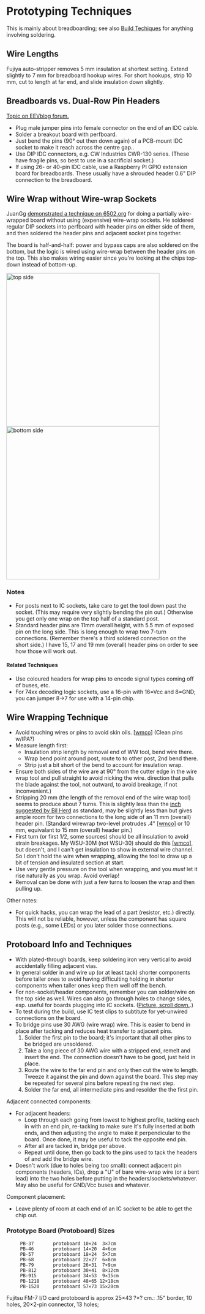 Prototyping Techniques
======================

This is mainly about breadboarding; see also [Build
Techiques](build-tech.md) for anything involving soldering.


Wire Lengths
------------

Fujiya auto-stripper removes 5 mm insulation at shortest setting.
Extend slightly to 7 mm for breadboard hookup wires. For short
hookups, strip 10 mm, cut to length at far end, and slide insulation
down slightly.


Breadboards vs. Dual-Row Pin Headers
------------------------------------

[Topic on EEVblog forum.][msg2860602]

- Plug male jumper pins into female connector on the end of an IDC cable.
- Solder a breakout board with perfboard.
- Just bend the pins (90° out then down again) of a PCB-mount IDC
  socket to make it reach across the centre gap..
- Use DIP IDC connectors, e.g. CW Industries CWR-130 series. (These
  have fragile pins, so best to use in a sacrificial socket.)
- If using 26- or 40-pin IDC cable, use a Raspberry PI GPIO extension
  board for breadboards. These usually have a shrouded header 0.6" DIP
  connection to the breadboard.

[msg2860602]: https://www.eevblog.com/forum/projects/breadboards-vs-dual-row-pin-headers-(dupont-berg)/msg2860602/


Wire Wrap without Wire-wrap Sockets
-----------------------------------

JuanGg [demonstrated a technique on 6502.org][jg-ww] for doing a
partially wire-wrapped board without using (expensive) wire-wrap
sockets. He soldered regular DIP sockets into perfboard with header
pins on either side of them, and then soldered the header pins and
adjacent socket pins together.

The board is half-and-half: power and bypass caps are also soldered on
the bottom, but the logic is wired using wire-wrap between the header
pins on the top. This also makes wiring easier since you're looking at
the chips top-down instead of bottom-up.

<img src="http://forum.6502.org/download/file.php?id=9202&mode=view" width="400" alt="top side" title="top side"/>
<img src="http://forum.6502.org/download/file.php?id=9203&mode=view" width="400" alt="bottom side" title="bottom side"/>

[jg-ww]: http://forum.6502.org/viewtopic.php?f=12&t=5811&start=45#p72988

### Notes

- For posts next to IC sockets, take care to get the tool down past
  the socket. (This may require very slightly bending the pin out.)
  Otherwise you get only one wrap on the top half of a standard post.
- Standard header pins are  11mm overall height, with 5.5 mm of
  exposed pin on the long side. This is long enough to wrap two 7-turn
  connections. (Remember there's a third soldered connection on the
  short side.) I have 15, 17 and 19 mm (overall) header pins on order
  to see how those will work out.

#### Related Techniques

- Use coloured headers for wrap pins to encode signal types coming off
  of buses, etc.
- For 74xx decoding logic sockets, use a 16-pin with 16=Vcc and 8=GND;
  you can jumper 8→7 for use with a 14-pin chip.


Wire Wrapping Technique
-----------------------

- Avoid touching wires or pins to avoid skin oils. [[wmco]]
  (Clean pins w/IPA?)
- Measure length first:
  - Insulation strip length by removal end of WW tool, bend wire there.
  - Wrap bend point around post, route to to other post, 2nd bend there.
  - Strip just a bit short of the bend to account for insulation wrap.
- Ensure both sides of the wire are at 90° from the cutter edge in the
  wire wrap tool and pull straight to avoid nicking the wire.
  direction that pulls the blade against the tool, not outward, to
  avoid breakage, if not inconvenient.)
- Stripping 20 mm (the length of the removal end of the wire wrap
  tool) seems to produce about 7 turns. This is slightly less than the
  [inch suggested by Bil Herd][yt IXvEDM-m9CE] as standard, may be
  slightly less than but gives ample room for two connections to the
  long side of an 11 mm (overall) header pin. (Standard wirewrap
  two-level protrudes .4" [[wmco]] or 10 mm, equivalant to 15 mm
  (overall) header pin.)
- First turn (or first 1/2, some sources) should be all insulation to
  avoid strain breakages. My WSU-30M (not WSU-30) should do this
  [[wmco]], but doesn't, and I can't get insulation to show in
  external wire channel. So I don't hold the wire when wrapping,
  allowing the tool to draw up a bit of tension and insulated section
  at start.
- Use very gentle pressure on the tool when wrapping, and you _must_
  let it rise naturally as you wrap. Avoid overlap!
- Removal can be done with just a few turns to loosen the wrap and
  then pulling up.

Other notes:
- For quick hacks, you can wrap the lead of a part (resistor, etc.)
  directly. This will not be reliable, however, unless the component
  has square posts (e.g., some LEDs) or you later solder those
  connections.


Protoboard Info and Techniques
------------------------------

- With plated-through boards, keep soldering iron very vertical to
  avoid accidentally filling adjacent vias.
- In general solder in and wire up (or at least tack) shorter
  components before taller ones to avoid having difficulting holding
  in shorter components when taller ones keep them well off the bench.
- For non-socket/header components, remember you can solder/wire on
  the top side as well. Wires can also go through holes to change
  sides, esp. useful for boards plugging into IC sockets. ([Picture,
  scroll down.][p74792].)
- To test during the build, use IC test clips to subtitute for
  yet-unwired connections on the board.
- To bridge pins use 30 AWG (wire wrap) wire. This is easier to bend
  in place after tacking and reduces heat transfer to adjacent pins.
  1. Solder the first pin to the board; it's important that all other
  pins to be bridged are unsoldered.
  2. Take a long piece of 30 AWG wire with a stripped end, remelt and
  insert the end. The connection doesn't have to be good, just held in
  place.
  3. Route the wire to the far end pin and only then cut the wire to
  length. Tweeze it against the pin and down against the board. This
  step may be repeated for several pins before repeating the next
  step.
  4. Solder the far end, all intermediate pins and resolder the the
  first pin.

Adjacent connected components:
- For adjacent headers:
  - Loop through each going from lowest to highest profile, tacking
    each in with an end pin, re-tacking to make sure it's fully
    inserted at both ends, and then adjusting the angle to make it
    perpendicular to the board. Once done, it may be useful to tack
    the opposite end pin.
  - After all are tacked in, bridge per above.
  - Repeat until done, then go back to the pins used to tack the
    headers of and add the bridge wire.
- Doesn't work (due to holes being too small): connect adjacent pin
  components (headers, ICs), drop a "U" of bare wire-wrap wire (or a
  bent lead) into the two holes before putting in the
  headers/sockets/whatever. May also be useful for GND/Vcc buses and
  whatever.

Component placement:
- Leave plenty of room at each end of an IC socket to be able to get
  the chip out.

### Prototype Board (Protoboard) Sizes

         PB-37       protoboard 10×24  3×7cm
         PB-46       protoboard 14×20  4×6cm
         PB-57       protoboard 18×24  5×7cm
         PB-68       protoboard 22×27  6×8cm
         PB-79       protoboard 26×31  7×9cm
         PB-812      protoboard 30×41  8×12cm
         PB-915      protoboard 34×53  9×15cm
         PB-1218     protoboard 48×65 12×18cm
         PB-1520     protoboard 57×73 15×20cm

Fujitsu FM-7 I/O card protoboard is approx 25×43 ?×? cm.:
.15" border, 10 holes, 20×2-pin connector, 13 holes;



<!-------------------------------------------------------------------->
[p74792]: http://forum.6502.org/viewtopic.php?f=4&t=1457#p74792
[wmco]: http://wilsonminesco.com/6502primer/WireWrap.html
[yt IXvEDM-m9CE]: https://www.youtube.com/watch?v=IXvEDM-m9CE
